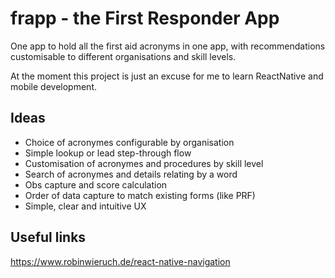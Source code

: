 # frapp - the First Responder App 

One app to hold all the first aid acronyms in one app,
with recommendations customisable to different organisations and skill levels.

At the moment this project is just an excuse for me to learn ReactNative and mobile development. 

## Ideas

* Choice of acronymes configurable by organisation
* Simple lookup or lead step-through flow
* Customisation of acronymes and procedures by skill level
* Search of acronymes and details relating by a word
* Obs capture and score calculation
* Order of data capture to match existing forms (like PRF)
* Simple, clear and intuitive UX


## Useful links
https://www.robinwieruch.de/react-native-navigation